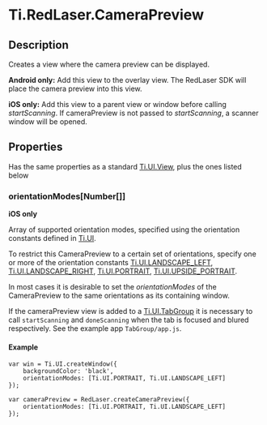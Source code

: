 # Ti.RedLaser.CameraPreview

## Description
Creates a view where the camera preview can be displayed. 

__Android only:__ Add this view to the overlay view. The RedLaser SDK will place the
camera preview into this view.

__iOS only:__ Add this view to a parent view or window before calling _startScanning_.
If cameraPreview is not passed to _startScanning_, a scanner window will be opened. 

## Properties

Has the same properties as a standard [Ti.UI.View][], plus the ones listed below

### orientationModes[Number[]]

__iOS only__ 

Array of supported orientation modes, specified using the orientation constants defined in [Ti.UI][].

To restrict this CameraPreview to a certain set of orientations, specify one or more of the orientation constants [Ti.UI.LANDSCAPE_LEFT][], [Ti.UI.LANDSCAPE_RIGHT][], [Ti.UI.PORTRAIT][], [Ti.UI.UPSIDE_PORTRAIT][].

In most cases it is desirable to set the _orientationModes_ of the CameraPreview to the same orientations as its containing window.

If the cameraPreview view is added to a [Ti.UI.TabGroup][] it is necessary to call 
`startScanning` and `doneScanning` when the tab is focused and blured respectively.
See the example app `TabGroup/app.js`.

#### Example

	var win = Ti.UI.createWindow({
	    backgroundColor: 'black',
	    orientationModes: [Ti.UI.PORTRAIT, Ti.UI.LANDSCAPE_LEFT]
	});

	var cameraPreview = RedLaser.createCameraPreview({
		orientationModes: [Ti.UI.PORTRAIT, Ti.UI.LANDSCAPE_LEFT]
	});

[Ti.UI]: http://docs.appcelerator.com/titanium/latest/#!/api/Titanium.UI
[Ti.UI.View]: http://docs.appcelerator.com/titanium/latest/#!/api/Titanium.UI.View
[Ti.UI.TabGroup]: http://docs.appcelerator.com/titanium/latest/#!/api/Titanium.UI.TabGroup
[Ti.UI.LANDSCAPE_LEFT]: http://docs.appcelerator.com/titanium/latest/#!/api/Titanium.UI-property-LANDSCAPE_LEFT
[Ti.UI.LANDSCAPE_RIGHT]: http://docs.appcelerator.com/titanium/latest/#!/api/Titanium.UI-property-LANDSCAPE_RIGHT
[Ti.UI.PORTRAIT]: http://docs.appcelerator.com/titanium/latest/#!/api/Titanium.UI-property-PORTRAIT
[Ti.UI.UPSIDE_PORTRAIT]: http://docs.appcelerator.com/titanium/latest/#!/api/Titanium.UI-property-UPSIDE_PORTRAIT